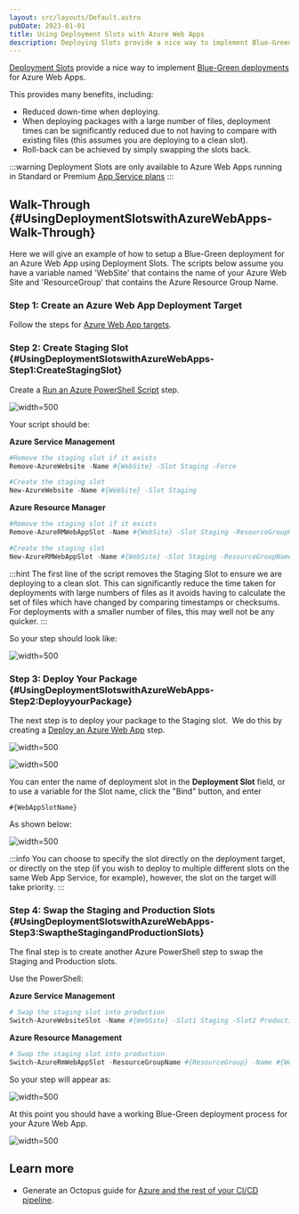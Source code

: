 ```yaml
---
layout: src/layouts/Default.astro
pubDate: 2023-01-01
title: Using Deployment Slots with Azure Web Apps
description: Deploying Slots provide a nice way to implement Blue-Green deployments for Azure Web Apps.
---
```


[Deployment Slots](https://azure.microsoft.com/en-us/documentation/articles/web-sites-staged-publishing/) provide a nice way to implement [Blue-Green deployments](http://martinfowler.com/bliki/BlueGreenDeployment.html) for Azure Web Apps.

This provides many benefits, including:

- Reduced down-time when deploying.
- When deploying packages with a large number of files, deployment times can be significantly reduced due to not having to compare with existing files (this assumes you are deploying to a clean slot).
- Roll-back can be achieved by simply swapping the slots back.

:::warning
Deployment Slots are only available to Azure Web Apps running in Standard or Premium [App Service plans](https://azure.microsoft.com/en-us/pricing/details/app-service/plans/)
:::

## Walk-Through {#UsingDeploymentSlotswithAzureWebApps-Walk-Through}

Here we will give an example of how to setup a Blue-Green deployment for an Azure Web App using Deployment Slots.
The scripts below assume you have a variable named 'WebSite' that contains the name of your Azure Web Site and 'ResourceGroup' that contains the Azure Resource Group Name.

### Step 1: Create an Azure Web App Deployment Target

Follow the steps for [Azure Web App targets](/docs/infrastructure/deployment-targets/azure/web-app-targets/).

### Step 2: Create Staging Slot {#UsingDeploymentSlotswithAzureWebApps-Step1:CreateStagingSlot}

Create a [Run an Azure PowerShell Script](/docs/deployments/azure/running-azure-powershell/) step.

![](/docs/deployments/azure/deploying-a-package-to-an-azure-web-app/azure-powershell-script-step.png "width=500")

Your script should be:

**Azure Service Management**

```powershell
#Remove the staging slot if it exists
Remove-AzureWebsite -Name #{WebSite} -Slot Staging -Force

#Create the staging slot
New-AzureWebsite -Name #{WebSite} -Slot Staging
```

**Azure Resource Manager**

```powershell
#Remove the staging slot if it exists
Remove-AzureRMWebAppSlot -Name #{WebSite} -Slot Staging -ResourceGroupName #{ResourceGroup} -Force -ErrorAction Continue

#Create the staging slot
New-AzureRMWebAppSlot -Name #{WebSite} -Slot Staging -ResourceGroupName #{ResourceGroup}
```

:::hint
The first line of the script removes the Staging Slot to ensure we are deploying to a clean slot. This can significantly reduce the time taken for deployments with large numbers of files as it avoids having to calculate the set of files which have changed by comparing timestamps or checksums. For deployments with a smaller number of files, this may well not be any quicker.
:::

So your step should look like:

![](/docs/deployments/azure/deploying-a-package-to-an-azure-web-app/azure-remove-staging-slot-script.png "width=500")

### Step 3: Deploy Your Package {#UsingDeploymentSlotswithAzureWebApps-Step2:DeployyourPackage}

The next step is to deploy your package to the Staging slot.  We do this by creating a [Deploy an Azure Web App](/docs/deployments/azure/deploying-a-package-to-an-azure-web-app/) step.

![](/docs/deployments/azure/deploying-a-package-to-an-azure-web-app/deploy-azure-web-app-step.png "width=500")

![](/docs/deployments/azure/deploying-a-package-to-an-azure-web-app/azure-web-app-selector-with-slot.png "width=500")

You can enter the name of deployment slot in the **Deployment Slot** field, or to use a variable for the Slot name, click the "Bind" button, and enter

```
#{WebAppSlotName}
```

As shown below:

![](/docs/deployments/azure/deploying-a-package-to-an-azure-web-app/azure-web-app-slot-binding.png "width=500")

:::info
You can choose to specify the slot directly on the deployment target, or directly on the step (if you wish to deploy to multiple different slots on the same Web App Service, for example), however, the slot on the target will take priority.
:::

### Step 4: Swap the Staging and Production Slots {#UsingDeploymentSlotswithAzureWebApps-Step3:SwaptheStagingandProductionSlots}

The final step is to create another Azure PowerShell step to swap the Staging and Production slots.

Use the PowerShell:

**Azure Service Management**

```powershell
# Swap the staging slot into production
Switch-AzureWebsiteSlot -Name #{WebSite} -Slot1 Staging -Slot2 Production -Force
```

**Azure Resource Management**

```powershell
# Swap the staging slot into production
Switch-AzureRmWebAppSlot -ResourceGroupName #{ResourceGroup} -Name #{Website} -SourceSlotName Staging -DestinationSlotName Production
```

So your step will appear as:

![](/docs/deployments/azure/deploying-a-package-to-an-azure-web-app/azure-web-app-swap-slots-script.png "width=500")

At this point you should have a working Blue-Green deployment process for your Azure Web App.

![](/docs/deployments/azure/deploying-a-package-to-an-azure-web-app/azure-web-app-with-slots-process.png "width=500")

## Learn more

- Generate an Octopus guide for [Azure and the rest of your CI/CD pipeline](https://octopus.com/docs/guides?destination=Azure%20websites).

